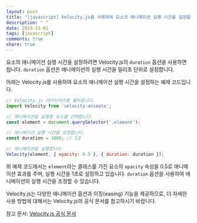 ```yaml
---
layout: post
title: "[javascript] Velocity.js를 사용하여 요소의 애니메이션 실행 시간을 설정할 수 있나요?"
description: " "
date: 2023-11-01
tags: [javascript]
comments: true
share: true
---
```


요소의 애니메이션 실행 시간을 설정하려면 Velocity.js의 `duration` 옵션을 사용하면 됩니다. `duration` 옵션은 애니메이션의 실행 시간을 밀리초 단위로 설정합니다.

아래는 Velocity.js를 사용하여 요소의 애니메이션 실행 시간을 설정하는 예제 코드입니다.

```javascript
// Velocity.js 라이브러리를 불러옵니다.
import Velocity from 'velocity-animate';

// 애니메이션을 실행할 요소를 선택합니다.
const element = document.querySelector('.element');

// 애니메이션 실행 시간을 설정합니다.
const duration = 1000; // 1초

// 애니메이션을 실행합니다.
Velocity(element, { opacity: 0.5 }, { duration: duration });
```

위 예제 코드에서는 `element`라는 클래스를 가진 요소의 `opacity` 속성을 0.5로 애니메이션 효과를 주며, 실행 시간을 1초로 설정하고 있습니다. `duration` 옵션을 사용하여 애니메이션의 실행 시간을 조정할 수 있습니다.

Velocity.js는 다양한 애니메이션 옵션과 이징(easing) 기능을 제공하므로, 더 자세한 사용 방법에 대해서는 Velocity.js의 공식 문서를 참고하시기 바랍니다.

참고 문서: [Velocity.js 공식 문서](http://velocityjs.org/)
